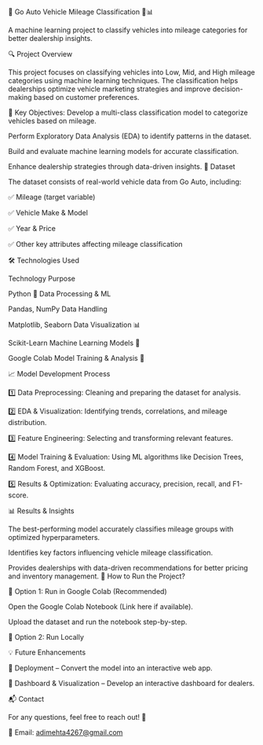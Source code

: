 📌 Go Auto Vehicle Mileage Classification 🚗📊

A machine learning project to classify vehicles into mileage categories for better dealership insights.

🔍 Project Overview

This project focuses on classifying vehicles into Low, Mid, and High mileage categories using machine learning techniques. The classification helps dealerships optimize vehicle marketing strategies and improve decision-making based on customer preferences.

🎯 Key Objectives:
Develop a multi-class classification model to categorize vehicles based on mileage.

Perform Exploratory Data Analysis (EDA) to identify patterns in the dataset.

Build and evaluate machine learning models for accurate classification.

Enhance dealership strategies through data-driven insights.
📂 Dataset

The dataset consists of real-world vehicle data from Go Auto, including:

✅ Mileage (target variable)

✅ Vehicle Make & Model

✅ Year & Price

✅ Other key attributes affecting mileage classification

🛠️ Technologies Used

Technology	Purpose

Python 🐍	Data Processing & ML

Pandas, NumPy	Data Handling

Matplotlib, Seaborn	Data Visualization 📊

Scikit-Learn	Machine Learning Models 🤖

Google Colab	Model Training & Analysis 🚀

📈 Model Development Process

1️⃣ Data Preprocessing: Cleaning and preparing the dataset for analysis.

2️⃣ EDA & Visualization: Identifying trends, correlations, and mileage distribution.

3️⃣ Feature Engineering: Selecting and transforming relevant features.

4️⃣ Model Training & Evaluation: Using ML algorithms like Decision Trees, Random Forest, and XGBoost.

5️⃣ Results & Optimization: Evaluating accuracy, precision, recall, and F1-score.


📊 Results & Insights

The best-performing model accurately classifies mileage groups with optimized hyperparameters.

Identifies key factors influencing vehicle mileage classification.

Provides dealerships with data-driven recommendations for better pricing and inventory management.
📌 How to Run the Project?

🔹 Option 1: Run in Google Colab (Recommended)

Open the Google Colab Notebook (Link here if available).

Upload the dataset and run the notebook step-by-step.

🔹 Option 2: Run Locally


💡 Future Enhancements

🔹 Deployment – Convert the model into an interactive web app.

🔹 Dashboard & Visualization – Develop an interactive dashboard for dealers.



📬 Contact

For any questions, feel free to reach out! 📩

📧 Email: adimehta4267@gmail.com
